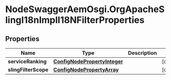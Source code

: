 # NodeSwaggerAemOsgi.OrgApacheSlingI18nImplI18NFilterProperties

## Properties

Name | Type | Description | Notes
------------ | ------------- | ------------- | -------------
**serviceRanking** | [**ConfigNodePropertyInteger**](ConfigNodePropertyInteger.md) |  | [optional] 
**slingFilterScope** | [**ConfigNodePropertyArray**](ConfigNodePropertyArray.md) |  | [optional] 


